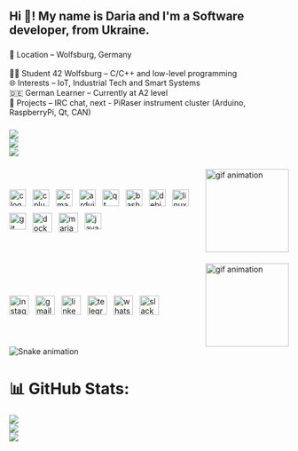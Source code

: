 <h2 align="left">Hi 👋! My name is Daria and I'm a Software developer, from Ukraine.</h2>

###

<p align="left">📍 Location – Wolfsburg, Germany<br><br>👩‍💻 Student 42 Wolfsburg – C/C++ and low-level programming<br>🌐 Interests – IoT, Industrial Tech and Smart Systems<br>🇩🇪 German Learner – Currently at A2 level<br>🔧 Projects – IRC chat, next - PiRaser instrument cluster (Arduino, RaspberryPi, Qt, CAN)</p>

###
![](https://github-readme-stats.vercel.app/api?username=daryark&theme=holi&hide_border=true&include_all_commits=false&count_private=false)<br/>
![](https://github-readme-streak-stats.herokuapp.com/?user=daryark&theme=holi&hide_border=true)<br/>
![](https://github-readme-stats.vercel.app/api/top-langs/?username=daryark&theme=holi&hide_border=true&include_all_commits=false&count_private=false&layout=compact)
<!--<div align="left">
  <img src="https://github-readme-stats.vercel.app/api?username=daryark&hide_title=true&hide_rank=false&show_icons=true&include_all_commits=true&count_private=true&disable_animations=false&theme=dark&locale=en&hide_border=true" height="150" alt="stats graph"  />
  <img src="https://streak-stats.demolab.com?user=daryark&locale=en&mode=daily&theme=dark&hide_border=true&border_radius=5" height="150" alt="streak graph"  />
  <img src="https://github-readme-stats.vercel.app/api/top-langs?username=daryark&locale=en&hide_title=true&layout=compact&card_width=320&langs_count=5&theme=dark&hide_border=true" height="150" alt="languages graph"  />
</div>-->

###
<div style="display: flex; flex-direction: column; gap: 20px;">
  <!-- First Box -->
  <div style="display: flex; align-items: center; justify-content: space-between;">
    <div style="display: flex; gap: 12px; flex-wrap: wrap;">
      <img src="https://cdn.jsdelivr.net/gh/devicons/devicon/icons/c/c-original.svg" height="30" alt="c logo" />
      <img src="https://cdn.jsdelivr.net/gh/devicons/devicon/icons/cplusplus/cplusplus-original.svg" height="30" alt="cplusplus logo" />
      <img src="https://cdn.jsdelivr.net/gh/devicons/devicon/icons/cmake/cmake-original.svg" height="30" alt="cmake logo" />
      <img src="https://cdn.jsdelivr.net/gh/devicons/devicon/icons/arduino/arduino-original.svg" height="30" alt="arduino logo" />
      <img src="https://cdn.jsdelivr.net/gh/devicons/devicon/icons/qt/qt-original.svg" height="30" alt="qt logo" />
      <img src="https://cdn.jsdelivr.net/gh/devicons/devicon/icons/bash/bash-original.svg" height="30" alt="bash logo" />
      <img src="https://cdn.jsdelivr.net/gh/devicons/devicon/icons/debian/debian-original.svg" height="30" alt="debian logo" />
      <img src="https://cdn.jsdelivr.net/gh/devicons/devicon/icons/linux/linux-original.svg" height="30" alt="linux logo" />
      <img src="https://cdn.jsdelivr.net/gh/devicons/devicon/icons/git/git-original.svg" height="30" alt="git logo" />
      <img src="https://cdn.jsdelivr.net/gh/devicons/devicon/icons/docker/docker-original.svg" height="35" alt="docker logo" />
      <img src="https://www.vectorlogo.zone/logos/mariadb/mariadb-icon.svg" width="35" height="35" alt="mariadb logo" />
      <img src="https://cdn.jsdelivr.net/gh/devicons/devicon/icons/javascript/javascript-original.svg" height="30" alt="javascript logo" />
    </div>
    <img src="https://user-images.githubusercontent.com/74038190/213760705-0d5bf320-4f43-4352-b74b-0889ae726bf7.gif" height="150" alt="gif animation" />
  </div>

  <!-- Second Box -->
  <div style="display: flex; align-items: center; justify-content: space-between;">
    <div style="display: flex; gap: 12px; flex-wrap: wrap;">
      <img src="https://img.shields.io/static/v1?message=Instagram&logo=instagram&label=&color=E4405F&logoColor=white&labelColor=&style=for-the-badge" height="35" alt="instagram logo" />
      <img src="https://img.shields.io/static/v1?message=Gmail&logo=gmail&label=&color=D14836&logoColor=white&labelColor=&style=for-the-badge" height="35" alt="gmail logo" />
      <img src="https://img.shields.io/static/v1?message=LinkedIn&logo=linkedin&label=&color=0077B5&logoColor=white&labelColor=&style=for-the-badge" height="35" alt="linkedin logo" />
      <img src="https://img.shields.io/static/v1?message=Telegram&logo=telegram&label=&color=2CA5E0&logoColor=white&labelColor=&style=for-the-badge" height="35" alt="telegram logo" />
      <img src="https://img.shields.io/static/v1?message=Whatsapp&logo=whatsapp&label=&color=25D366&logoColor=white&labelColor=&style=for-the-badge" height="35" alt="whatsapp logo" />
      <img src="https://img.shields.io/static/v1?message=Slack&logo=slack&label=&color=4A154B&logoColor=white&labelColor=&style=for-the-badge" height="35" alt="slack logo" />
    </div>
    <img src="https://user-images.githubusercontent.com/74038190/213760705-0d5bf320-4f43-4352-b74b-0889ae726bf7.gif" height="150" alt="gif animation" />
  </div>
</div>

<!--<div display="flex" flex-direction="row">
<div display="flex" flex-direction="column">
  <div>
  <img src="https://cdn.jsdelivr.net/gh/devicons/devicon/icons/c/c-original.svg" height="30" alt="c logo"  />
  <img width="12" />
  <img src="https://cdn.jsdelivr.net/gh/devicons/devicon/icons/cplusplus/cplusplus-original.svg" height="30" alt="cplusplus logo"  />
  <img width="12" />
  <img src="https://cdn.jsdelivr.net/gh/devicons/devicon/icons/cmake/cmake-original.svg" height="30" alt="cmake logo"  />
  <img width="12" />
  <img src="https://cdn.jsdelivr.net/gh/devicons/devicon/icons/arduino/arduino-original.svg" height="30" alt="arduino logo"  />
  <img width="12" />
  <img src="https://cdn.jsdelivr.net/gh/devicons/devicon/icons/qt/qt-original.svg" height="30" alt="qt logo"  />
  <img width="12" />
  <img src="https://cdn.jsdelivr.net/gh/devicons/devicon/icons/bash/bash-original.svg" height="30" alt="bash logo"  />
  <img width="12" />
  <img src="https://cdn.jsdelivr.net/gh/devicons/devicon/icons/debian/debian-original.svg" height="30" alt="debian logo"  />
  <img width="12" />
  <img src="https://cdn.jsdelivr.net/gh/devicons/devicon/icons/linux/linux-original.svg" height="30" alt="linux logo"  />
  <img width="12" />
  <img src="https://cdn.jsdelivr.net/gh/devicons/devicon/icons/git/git-original.svg" height="30" alt="git logo"  />
  <img width="12" />
  <img src="https://cdn.jsdelivr.net/gh/devicons/devicon/icons/docker/docker-original.svg" height="35" width="35" alt="docker logo"  />
  <img width="12" />
  <img src="https://www.vectorlogo.zone/logos/mariadb/mariadb-icon.svg" alt="mariadb" width="35" height="35"/>
  <img width="12" />
  <img src="https://cdn.jsdelivr.net/gh/devicons/devicon/icons/javascript/javascript-original.svg" height="30" alt="javascript logo"  />
  <img width="12" />
  <img src="https://cdn.jsdelivr.net/gh/devicons/devicon/icons/react/react-original.svg" height="30" alt="react logo"  />
  <img width="12" />
  <img src="https://cdn.jsdelivr.net/gh/devicons/devicon/icons/redux/redux-original.svg" height="30" alt="redux logo"  />
  <img width="12" />
  <img src="https://cdn.jsdelivr.net/gh/devicons/devicon/icons/sass/sass-original.svg" height="30" alt="sass logo"  />
  <img width="12" />
  <img src="https://cdn.jsdelivr.net/gh/devicons/devicon/icons/figma/figma-original.svg" height="30" alt="figma logo"  />
</div>

<div>
  <img src="https://img.shields.io/static/v1?message=Instagram&logo=instagram&label=&color=E4405F&logoColor=white&labelColor=&style=for-the-badge" height="35" alt="instagram logo"  />
  <img src="https://img.shields.io/static/v1?message=Gmail&logo=gmail&label=&color=D14836&logoColor=white&labelColor=&style=for-the-badge" height="35" alt="gmail logo"  />
  <img src="https://img.shields.io/static/v1?message=LinkedIn&logo=linkedin&label=&color=0077B5&logoColor=white&labelColor=&style=for-the-badge" height="35" alt="linkedin logo"  />
  <img src="https://img.shields.io/static/v1?message=Telegram&logo=telegram&label=&color=2CA5E0&logoColor=white&labelColor=&style=for-the-badge" height="35" alt="telegram logo"  />
  <img src="https://img.shields.io/static/v1?message=Whatsapp&logo=whatsapp&label=&color=25D366&logoColor=white&labelColor=&style=for-the-badge" height="35" alt="whatsapp logo"  />
  <img src="https://img.shields.io/static/v1?message=Slack&logo=slack&label=&color=4A154B&logoColor=white&labelColor=&style=for-the-badge" height="35" alt="slack logo"  />
</div>
</div>
<img align="left" hight="150" src="https://user-images.githubusercontent.com/74038190/213760705-0d5bf320-4f43-4352-b74b-0889ae726bf7.gif" />
</div>-->

<img src="https://raw.githubusercontent.com/daryark/daryark/output/snake.svg" alt="Snake animation" />

###

# 📊 GitHub Stats:
![](https://github-readme-stats.vercel.app/api?username=daryark&theme=holi&hide_border=true&include_all_commits=false&count_private=false)<br/>
![](https://github-readme-streak-stats.herokuapp.com/?user=daryark&theme=holi&hide_border=true)<br/>
![](https://github-readme-stats.vercel.app/api/top-langs/?username=daryark&theme=holi&hide_border=true&include_all_commits=false&count_private=false&layout=compact)

<!-- Proudly created with GPRM ( https://gprm.itsvg.in ) -->
